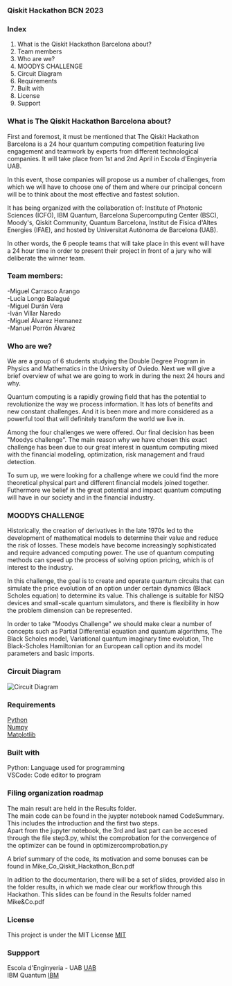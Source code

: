 ### **Qiskit** **Hackathon** **BCN** **2023**

### **Index**

1. What is the Qiskit Hackathon Barcelona about? <br>
2. Team members <br>
3. Who are we? <br>
4. MOODYS CHALLENGE <br>
5. Circuit Diagram <br>
6. Requirements <br>
7. Built with <br>
8. License <br>
9. Support <br>


### **What** **is** **The** **Qiskit** **Hackathon** **Barcelona** **about?**

First and foremost, it must be mentioned that The Qiskit Hackathon Barcelona is a 24 hour quantum computing competition featuring live engagement and teamwork by experts from different technological companies. It will take place from 1st and 2nd April in Escola d'Enginyeria UAB.

In this event, those companies will propose us a number of challenges, from which we will have to choose one of them and where our principal concern will be to think about the most effective and fastest solution. 

It has being organized with the collaboration of: Institute of Photonic Sciences (ICFO), IBM Quantum, Barcelona Supercomputing Center (BSC), Moody's, Qiskit Community, Quantum Barcelona, Institut de Física d'Altes Energies (IFAE), and hosted by Universitat Autònoma de Barcelona (UAB).

In other words, the 6 people teams that will take place in this event will have a 24 hour time in order to present their project in front of a jury who will deliberate the winner team.

### **Team** **members:**   


-Miguel Carrasco Arango <br>
-Lucía Longo Balagué <br>
-Miguel Durán Vera <br>
-Iván Villar Naredo <br>
-Miguel Álvarez Hernanez <br>
-Manuel Porrón Álvarez <br>


### **Who** **are** **we?**




We are a group of 6 students studying the Double Degree Program in Physics and Mathematics in the University of Oviedo. Next we will give a brief overview of what we are  going to work in during the next 24 hours and why.

Quantum computing is a rapidly growing field that has the potential to revolutionize the way we process information. It has lots of benefits and new constant challenges. And it is been more and more considered as a powerful tool that will definitely transform the world we live in.

Among the four challenges we were offered. Our final decision has been "Moodys challenge". The main reason why we have chosen this exact challenge has been due to our great interest in quantum computing mixed with the financial modeling, optimization, risk management and fraud detection.

To sum up, we were looking for a challenge where we could find the more theoretical physical part and different financial models joined together. Futhermore we belief in the great potential and impact quantum computing will have in our society and in the financial industry.



### **MOODYS CHALLENGE**

Historically, the creation of derivatives in the late 1970s led to the development of mathematical models to determine their value and reduce the risk of losses. These models have become increasingly sophisticated and require advanced computing power. The use of quantum computing methods can speed up the process of solving option pricing, which is of interest to the industry.

In this challenge, the goal is to create and operate quantum circuits that can simulate the price evolution of an option under certain dynamics (Black Scholes equation) to determine its value. This challenge is suitable for NISQ devices and small-scale quantum simulators, and there is flexibility in how the problem dimension can be represented.

In order to take "Moodys Challenge" we should make clear a number of concepts such as Partial Differential equation and quantum algorithms, The Black Scholes model, Variational quantum imaginary time evolution, The Black-Scholes Hamiltonian for an European call option and its model parameters and basic imports.

### **Circuit Diagram**

![Circuit Diagram](https://github.com/isivoxx/Qiskit-Hackathon-BCN/blob/main/Resources/circ.png)

### **Requirements**

[Python](https://aprendeconalf.es/docencia/python/manual/) <br>
[Numpy](https://numpy.org/doc/) <br>
[Matplotlib](https://matplotlib.org) <br>


### **Built with**


Python: Language used for programming <br>
VSCode: Code editor to program <br>


### **Filing organization roadmap**
The main result are held in the Results folder. <br>
The main code can be found in the juypter notebook named CodeSummary. This includes the introduction and the first two steps. <br>
Apart from the jupyter notebook, the 3rd and last part can be accesed through the file step3.py, whilst the comprobation for the convergence of the optimizer can be found in optimizercomprobation.py <br>

A brief summary of the code, its motivation and some bonuses can be found in Mike_Co_Qiskit_Hackathon_Bcn.pdf <br>

In adition to the documentarion, there will be a set of slides, provided also in the folder results, in which we made clear our workflow through this Hackathon. This slides can be found in the Results folder named Mike&Co.pdf


### **License**

This project is under the MIT License
[MIT](https://opensource.org/license/mit/)


### **Suppport**
Escola d'Enginyeria - UAB
[UAB](https://www.uab.cat/enginyeria/) <br>
IBM Quantum
[IBM](https://quantum-computing.ibm.com/composer/files/f130b532a43fcbfc655fa49d0c9e82f19243be194211259ae675510796094d1f) <br>
